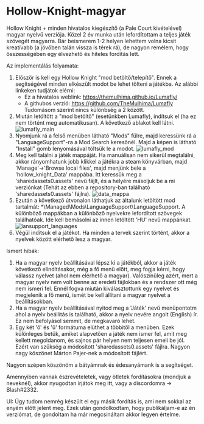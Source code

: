 # Hollow-Knight-magyar
Hollow Knight + minden hivatalos kiegészítő (a Pale Court kivételével) magyar nyelvű verziója. Közel 2 év munka után lefordítottam a teljes játék szövegét magyarra. Bár beismerem 1-2 helyen lehettem volna kicsit kreatívabb (a jövőben talán vissza is térek rá), de nagyon remélem, hogy összességében egy élvezhető és hiteles fordítás lett. 

Az implementálás folyamata:

1. Először is kell egy Hollow Knight "mod betöltő/telepítő". Ennek a segítségével minden elkészült modot be lehet tölteni a játékba. 
  Az alábbi linkeken tudjátok elérni:
      - Ez a hivatalos weblink: https://themulhima.github.io/Lumafly/
      - A githubos verzió: https://github.com/TheMulhima/Lumafly
  Tudomásom szerint nincs különbség a 2 között.
2. Miután letöltött a "mod betöltő" (esetünkben Lumafly), indítsuk el (ha ez nem történt meg automatikusan). A következő ablakot kell látni.
![lumafly_main](https://github.com/user-attachments/assets/17d12f15-edf6-4e12-94a8-2bb10845e606)
3. Nyomjunk rá a felső menüben látható "Mods" fülre, majd keressünk rá a "LanguageSupport"-ra a Mod Search keresőnél. Majd a képen is látható "Install" gomb lenyomásával töltsük le a modot. 
![lumafly_mod](https://github.com/user-attachments/assets/f406df68-62a8-4f09-96f0-c215c7d5472d)
4. Meg kell találni a játék mappáját. Ha manuálisan nem sikerül megtalálni, akkor rányomhatunk jobb klikkel a játékra a steam könyvárban, majd 'Manage'->'Browse local files', majd menjünk bele a 'hollow_knight_Data' mappába. Itt keressük meg a 'sharedassets0.assets' nevű fájlt, és a helyére másoljuk be a mi verziónkat (Tehát az ebben a repository-ban található 'sharedassets0.assets' fájlra).
![data_mappa](https://github.com/user-attachments/assets/9ae2dcb4-8e6d-4da7-b28e-8e565deed64f)
5. Ezután a következő útvonalon láthatjuk az általunk letöltött mod tartalmát: *\Managed\Mods\LanguageSupport\LanguageSupport. A különböző mappákban a különböző nyelvekre lefordított szövegek találhatóak. Ide kell bemásolni az innen letöltött 'HU' nevű mappánkat.
![lansupport_languages](https://github.com/user-attachments/assets/3db289d1-200b-4dc5-882b-bb60f2b0c863)
6. Végül indítsuk el a játékot. Ha minden a tervek szerint történt, akkor a nyelvek között elérhető lesz a magyar.

Ismert hibák:
1. Ha a magyar nyelv beállításával lépsz ki a játékból, akkor a játék következő elindításakor, még a fő menü előtt, meg fogja kérni, hogy válassz nyelvet (ahol nem elérhető a magyar). Valószínüleg azért, mert a magyar nyelv nem volt benne az eredeti fájlokban és a rendszer ott még nem ismeri fel. Ennél fogva miután kiválasztottunk egy nyelvet és megjelenik a fő menü, ismét be kell állítani a magyar nyelvet a beállításokban.
2. Ha a magyar nyelv beállításával nyitod meg a 'Játék' nevű menüpontotm ahol a nyelv beállítás is található, akkor a nyelv nevére angolt (English) ír. Ez nem befolyásol semmit, de megkavaró lehet.
3. Egy két 'ő' és 'ű' formátuma elüthet a többitől a menüben. Ezek különleges betük, amiket alapvetően a játék nem ismer fel, amit meg kellett megoldanom, és sajnos pár helyen nem teljesen emeli be jól. Ezért van szükség a módosított 'sharedassets0.assets' fájlra. Nagyon nagy köszönet Márton Pajer-nek a módosított fájlért.

Nagyon szépen köszönöm a bátyámnak és édesanyámank is a segítséget.

Amennyiben vannak észrevételetek, vagy ötletek fordításokra (mondjuk a neveknél), akkor nyugodtan írjátok meg itt, vagy a discordomra -> Blash#2332.

UI: Úgy tudom nemrég készült el egy másik fordítás is, ami nem sokkal az enyém előtt jelent meg. Ezek után gondolkodtam, hogy publikáljam-e az én verziómat, de gondoltam ha már megcsináltam akkor legyen értelme.
